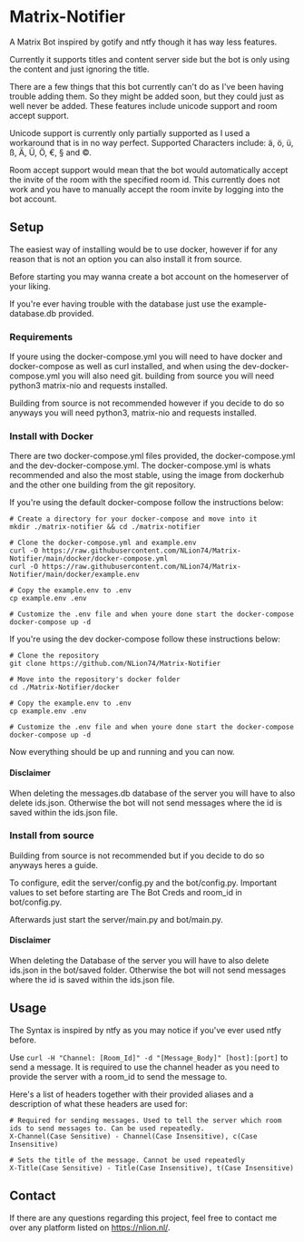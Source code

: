 # Matrix-Notifier
A Matrix Bot inspired by gotify and ntfy though it has way less features.

Currently it supports titles and content server side but the bot is only using the content and just ignoring the title.

There are a few things that this bot currently can't do as I've been having trouble adding them. So they might be added soon, but they could just as well never be added. These features include unicode support and room accept support.

Unicode support is currently only partially supported as I used a workaround that is in no way perfect. Supported Characters include: ä, ö, ü, ß, Ä, Ü, Ö, €, § and ©.

Room accept support would mean that the bot would automatically accept the invite of the room with the specified room id. This currently does not work and you have to manually accept the room invite by logging into the bot account.

## Setup

The easiest way of installing would be to use docker, however if for any reason that is not an option you can also install it from source.

Before starting you may wanna create a bot account on the homeserver of your liking.

If you're ever having trouble with the database just use the example-database.db provided.

### Requirements

If youre using the docker-compose.yml you will need to have docker and docker-compose as well as curl installed, and when using the dev-docker-compose.yml you will also need git. building from source you will need python3 matrix-nio and requests installed.

Building from source is not recommended however if you decide to do so anyways you will need python3, matrix-nio and requests installed.

### Install with Docker

There are two docker-compose.yml files provided, the docker-compose.yml and the dev-docker-compose.yml. The docker-compose.yml is whats recommended and also the most stable, using the image from dockerhub and the other one building from the git repository.

If you're using the default docker-compose follow the instructions below:
```
# Create a directory for your docker-compose and move into it
mkdir ./matrix-notifier && cd ./matrix-notifier

# Clone the docker-compose.yml and example.env
curl -O https://raw.githubusercontent.com/NLion74/Matrix-Notifier/main/docker/docker-compose.yml
curl -O https://raw.githubusercontent.com/NLion74/Matrix-Notifier/main/docker/example.env

# Copy the example.env to .env
cp example.env .env

# Customize the .env file and when youre done start the docker-compose
docker-compose up -d
```

If you're using the dev docker-compose follow these instructions below:
```
# Clone the repository
git clone https://github.com/NLion74/Matrix-Notifier

# Move into the repository's docker folder
cd ./Matrix-Notifier/docker

# Copy the example.env to .env
cp example.env .env

# Customize the .env file and when youre done start the docker-compose
docker-compose up -d
```

Now everything should be up and running and you can now.

#### Disclaimer

When deleting the messages.db database of the server you will have to also delete ids.json. Otherwise the bot will not send messages where the id is saved within the ids.json file.

### Install from source

Building from source is not recommended but if you decide to do so anyways heres a guide.

To configure, edit the server/config.py and the bot/config.py. Important values to set before starting are The Bot Creds and room_id in bot/config.py.

Afterwards just start the server/main.py and bot/main.py.

#### Disclaimer

When deleting the Database of the server you will have to also delete ids.json in the bot/saved folder. Otherwise the bot will not send messages where the id is saved within the ids.json file.

## Usage

The Syntax is inspired by ntfy as you may notice if you've ever used ntfy before.

Use ```curl -H "Channel: [Room_Id]" -d "[Message_Body]" [host]:[port]``` to send a message. It is required to use the channel header as you need to provide the server with a room_id to send the message to.

Here's a list of headers together with their provided aliases and a description of what these headers are used for:
```
# Required for sending messages. Used to tell the server which room ids to send messages to. Can be used repeatedly.
X-Channel(Case Sensitive) - Channel(Case Insensitive), c(Case Insensitive)

# Sets the title of the message. Cannot be used repeatedly
X-Title(Case Sensitive) - Title(Case Insensitive), t(Case Insensitive)
```

## Contact
If there are any questions regarding this project, feel free to contact me over any platform listed on https://nlion.nl/.
